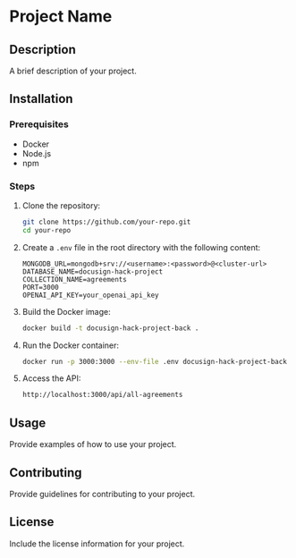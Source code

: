 # Project Name

## Description

A brief description of your project.

## Installation

### Prerequisites

- Docker
- Node.js
- npm

### Steps

1. Clone the repository:

    ```sh
    git clone https://github.com/your-repo.git
    cd your-repo
    ```

2. Create a `.env` file in the root directory with the following content:

    ```env
    MONGODB_URL=mongodb+srv://<username>:<password>@<cluster-url>
    DATABASE_NAME=docusign-hack-project
    COLLECTION_NAME=agreements
    PORT=3000
    OPENAI_API_KEY=your_openai_api_key
    ```

3. Build the Docker image:

    ```sh
    docker build -t docusign-hack-project-back .
    ```

4. Run the Docker container:

    ```sh
    docker run -p 3000:3000 --env-file .env docusign-hack-project-back
    ```

5. Access the API:

    ```markdown
    http://localhost:3000/api/all-agreements
    ```

## Usage

Provide examples of how to use your project.

## Contributing

Provide guidelines for contributing to your project.

## License

Include the license information for your project.